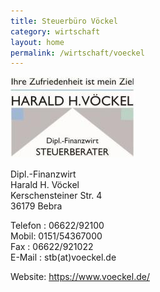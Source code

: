 ```yaml
---
title: Steuerbüro Vöckel
category: wirtschaft
layout: home
permalink: /wirtschaft/voeckel
---
```

![Vöckel](/images/voeckel.jpg)

Dipl.-Finanzwirt  
Harald H. Vöckel  
Kerschensteiner Str. 4  
36179 Bebra  

Telefon : 06622/92100  
Mobil: 0151/54367000  
Fax : 06622/921022  
E-Mail : stb(at)voeckel.de  

Website: <https://www.voeckel.de/>